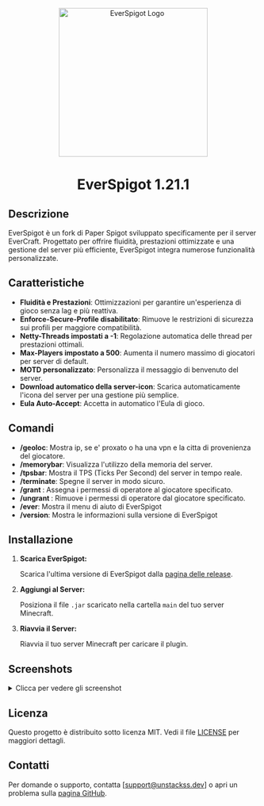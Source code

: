 <p align="center">
  <img src="https://i.imgur.com/m5Nwigv.png" alt="EverSpigot Logo" width="300"/>
  <h1 align="center">EverSpigot 1.21.1</h1>
</p>

## Descrizione

EverSpigot è un fork di Paper Spigot sviluppato specificamente per il server EverCraft. Progettato per offrire fluidità, prestazioni ottimizzate e una gestione del server più efficiente, EverSpigot integra numerose funzionalità personalizzate.

## Caratteristiche

- **Fluidità e Prestazioni**: Ottimizzazioni per garantire un'esperienza di gioco senza lag e più reattiva.
- **Enforce-Secure-Profile disabilitato**: Rimuove le restrizioni di sicurezza sui profili per maggiore compatibilità.
- **Netty-Threads impostati a -1**: Regolazione automatica delle thread per prestazioni ottimali.
- **Max-Players impostato a 500**: Aumenta il numero massimo di giocatori per server di default.
- **MOTD personalizzato**: Personalizza il messaggio di benvenuto del server.
- **Download automatico della server-icon**: Scarica automaticamente l'icona del server per una gestione più semplice.
- **Eula Auto-Accept**: Accetta in automatico l'Eula di gioco.

## Comandi

- **/geoloc**: Mostra ip, se e' proxato o ha una vpn e la citta di provenienza del giocatore.
- **/memorybar**: Visualizza l'utilizzo della memoria del server.
- **/tpsbar**: Mostra il TPS (Ticks Per Second) del server in tempo reale.
- **/terminate**: Spegne il server in modo sicuro.
- **/grant <player>**: Assegna i permessi di operatore al giocatore specificato.
- **/ungrant <player>**: Rimuove i permessi di operatore dal giocatore specificato.
- **/ever**: Mostra il menu di aiuto di EverSpigot
- **/version**: Mostra le informazioni sulla versione di EverSpigot
  

## Installazione

1. **Scarica EverSpigot:**

   Scarica l'ultima versione di EverSpigot dalla [pagina delle release](https://github.com/UnStackss/EverSpigot/releases).

2. **Aggiungi al Server:**

   Posiziona il file `.jar` scaricato nella cartella `main` del tuo server Minecraft.

3. **Riavvia il Server:**

   Riavvia il tuo server Minecraft per caricare il plugin.

## Screenshots

<details>
<summary>Clicca per vedere gli screenshot</summary>

<p align="center">
  <img src="https://i.imgur.com/gG5x0iu.png" alt="Screenshot 1" width="600"/>
</p>

<p align="center">
  <img src="https://i.imgur.com/XLn5c3z.png" alt="Screenshot 2" width="600"/>
</p>

<p align="center">
  <img src="https://i.imgur.com/h8nZcSy.png" alt="Screenshot 3" width="600"/>
</p>

<p align="center">
  <img src="https://i.imgur.com/mgKUAeW.png" alt="Screenshot 4" width="600"/>
</p>

<p align="center">
  <img src="https://i.imgur.com/l7AXg1R.png" alt="Screenshot 5" width="600"/>
</p>

<p align="center">
  <img src="https://i.imgur.com/GvIWmFu.png" alt="Screenshot 6" width="600"/>
</p>

<p align="center">
  <img src="https://i.imgur.com/Wp7fors.png" alt="Screenshot 7" width="600"/>
</p>

<p align="center">
  <img src="https://i.imgur.com/LfjJUJp.png" alt="Screenshot 8" width="600"/>
</p>

<p align="center">
  <img src="https://i.imgur.com/Mwud4JZ.png" alt="Screenshot 9" width="600"/>
</p>

<p align="center">
  <img src="https://i.imgur.com/HVy9pM7.png" alt="Screenshot 10" width="600"/>
</p>

<p align="center">
  <img src="https://i.imgur.com/Fz9vM8N.png" alt="Screenshot 11" width="600"/>
</p>

</details>

## Licenza

Questo progetto è distribuito sotto licenza MIT. Vedi il file [LICENSE](LICENSE) per maggiori dettagli.

## Contatti

Per domande o supporto, contatta [support@unstackss.dev] o apri un problema sulla [pagina GitHub](https://github.com/UnStackss/EverSpigot/issues).

